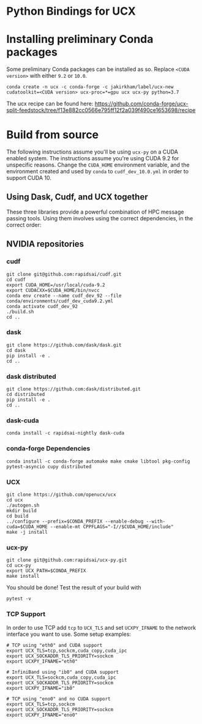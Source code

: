 # Python Bindings for UCX

# Installing preliminary Conda packages

Some preliminary Conda packages can be installed as so. Replace `<CUDA
version>` with either `9.2` or `10.0`.

```
conda create -n ucx -c conda-forge -c jakirkham/label/ucx-new cudatoolkit=<CUDA version> ucx-proc=*=gpu ucx ucx-py python=3.7
```

The ucx recipe can be found here: https://github.com/conda-forge/ucx-split-feedstock/tree/f13e882cc0566e795ff12f2a039f490ce1653698/recipe

# Build from source

The following instructions assume you'll be using `ucx-py` on a CUDA enabled system. The instructions assume you're using CUDA 9.2 for unspecific reasons. Change the `CUDA_HOME` environment variable, and the environment created and used by `conda` to `cudf_dev_10.0.yml` in order to support CUDA 10.

## Using Dask, Cudf, and UCX together ##

These three libraries provide a powerful combination of HPC message passing tools. Using them involves using the correct dependencies, in the correct order:

## NVIDIA repositories ##

### cudf ###

    git clone git@github.com:rapidsai/cudf.git
    cd cudf
    export CUDA_HOME=/usr/local/cuda-9.2
    export CUDACXX=$CUDA_HOME/bin/nvcc
    conda env create --name cudf_dev_92 --file conda/environments/cudf_dev_cuda9.2.yml
    conda activate cudf_dev_92
    ./build.sh
    cd ..

### dask ###

    git clone https://github.com/dask/dask.git
    cd dask
    pip install -e .
    cd ..

### dask distributed ###

    git clone https://github.com:dask/distributed.git
    cd distributed
    pip install -e .
    cd ..

### dask-cuda ###

    conda install -c rapidsai-nightly dask-cuda

### conda-forge Dependencies ###

    conda install -c conda-forge automake make cmake libtool pkg-config pytest-asyncio cupy distributed

### UCX ###

    git clone https://github.com/openucx/ucx
    cd ucx
    ./autogen.sh
    mkdir build
    cd build
    ../configure --prefix=$CONDA_PREFIX --enable-debug --with-cuda=$CUDA_HOME --enable-mt CPPFLAGS="-I//$CUDA_HOME/include"
    make -j install

### ucx-py ###

    git clone git@github.com:rapidsai/ucx-py.git
    cd ucx-py
    export UCX_PATH=$CONDA_PREFIX
    make install

You should be done! Test the result of your build with

    pytest -v

### TCP Support

In order to use TCP add `tcp` to `UCX_TLS` and set `UCXPY_IFNAME` to the network interface you want to use. Some setup examples:

    # TCP using "eth0" and CUDA support
    export UCX_TLS=tcp,sockcm,cuda_copy,cuda_ipc
    export UCX_SOCKADDR_TLS_PRIORITY=sockcm
    export UCXPY_IFNAME="eth0"

    # InfiniBand using "ib0" and CUDA support
    export UCX_TLS=sockcm,cuda_copy,cuda_ipc
    export UCX_SOCKADDR_TLS_PRIORITY=sockcm
    export UCXPY_IFNAME="ib0"

    # TCP using "eno0" and no CUDA support
    export UCX_TLS=tcp,sockcm
    export UCX_SOCKADDR_TLS_PRIORITY=sockcm
    export UCXPY_IFNAME="eno0"

